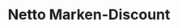 ---
title: "Netto Marken-Discount"
url: /gummersbach/netto-marken-discount-im-tal/
shop: Supermarkt
---